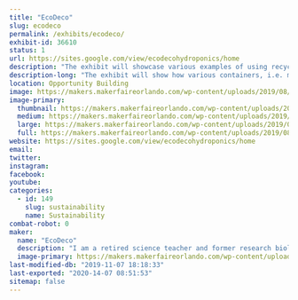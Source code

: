 ```yaml
---
title: "EcoDeco"
slug: ecodeco
permalink: /exhibits/ecodeco/
exhibit-id: 36610
status: 1
url: https://sites.google.com/view/ecodecohydroponics/home
description: "The exhibit will showcase various examples of using recycled containers for set and forget hydroponics."
description-long: "The exhibit will show how various containers, i.e. milk jugs, food delivery trays, storage boxes, can be used as growth containers for set and forget hydroponics. Additionally some containers are decoupaged with recycled materials as a means to add an artistic touch to a patio setting. The intent is to show how anyone, regardless of whether one lives in a house or an apartment, can grow their own food."
location: Opportunity Building
image: https://makers.makerfaireorlando.com/wp-content/uploads/2019/08/IMG_2835-2-854x1024.jpg
image-primary:
  thumbnail: https://makers.makerfaireorlando.com/wp-content/uploads/2019/08/IMG_2835-2-150x150.jpg
  medium: https://makers.makerfaireorlando.com/wp-content/uploads/2019/08/IMG_2835-2-250x300.jpg
  large: https://makers.makerfaireorlando.com/wp-content/uploads/2019/08/IMG_2835-2-854x1024.jpg
  full: https://makers.makerfaireorlando.com/wp-content/uploads/2019/08/IMG_2835-2.jpg
website: https://sites.google.com/view/ecodecohydroponics/home
email: 
twitter: 
instagram: 
facebook: 
youtube: 
categories:
  - id: 149
    slug: sustainability
    name: Sustainability
combat-robot: 0
maker:
  name: "EcoDeco"
  description: "I am a retired science teacher and former research biologist. In my retirement, I have explored a number of interests, gardening being one of them. In 2013, I became a master gardener for Seminole county. I have been involved in a variety of projects and one of my favorites is \"set and forget\" hydroponics. With this interest and my passion for promoting recycling, I have put a different spin on the method in an attempt to make it visually appealing and practical for anyone to grow their own food. "
  image-primary: https://makers.makerfaireorlando.com/wp-content/uploads/2019/08/DSC_1348-683x1024.jpg
last-modified-db: "2019-11-07 18:18:33"
last-exported: "2020-14-07 08:51:53"
sitemap: false
---
```

